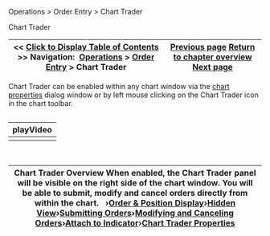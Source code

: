 ﻿


Operations \> Order Entry \> Chart Trader






















Chart Trader







| \<\< [Click to Display Table of Contents](chart_trader.md) \>\> **Navigation:**     [Operations](operations.md) \> [Order Entry](order_entry.md) \> Chart Trader | [Previous page](properties_basic_entry.md) [Return to chapter overview](order_entry.md) [Next page](order__position_display.md) |
| --- | --- |











Chart Trader can be enabled within any chart window via the [chart properties](chart_properties.md) dialog window or by left mouse clicking on the Chart Trader icon in the chart toolbar.


## 




| playVideo |
| --- |
|  |



 




| Chart Trader Overview When enabled, the Chart Trader panel will be visible on the right side of the chart window. You will be able to submit, modify and cancel orders directly from within the chart.   ›[Order \& Position Display](order__position_display.md)›[Hidden View](collapsed_view.md)›[Submitting Orders](submitting_orders4.md)›[Modifying and Canceling Orders](modifying_and_cancelling_orde2.md)›[Attach to Indicator](charttrader_attachtoindicator.md)›[Chart Trader Properties](properties3.md) |
| --- |









